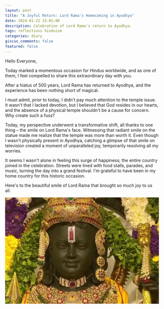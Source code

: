```yaml
---
layout: post
title: "A Joyful Return: Lord Rama's Homecoming in Ayodhya"
date: 2024-01-22 15:01:00
description: Celebration of Lord Rama's return to Ayodhya.
tags: reflections hinduism
categories: diary
giscus_comments: false
featured: false
---
```


Hello Everyone,

Today marked a momentous occasion for Hindus worldwide, and as one of them, I feel compelled to share this extraordinary day with you.

After a hiatus of 500 years, Lord Rama has returned to Ayodhya, and the experience has been nothing short of magical.

I must admit, prior to today, I didn't pay much attention to the temple issue. It wasn't that I lacked devotion, but I believed that God resides in our hearts, and the absence of a physical temple shouldn't be a cause for concern. Why create such a fuss?

Today, my perspective underwent a transformative shift, all thanks to one thing – the smile on Lord Rama's face. Witnessing that radiant smile on the statue made me realize that the temple was more than worth it. Even though I wasn't physically present in Ayodhya, catching a glimpse of that smile on television created a moment of unparalleled joy, temporarily resolving all my worries.

It seems I wasn't alone in feeling this surge of happiness; the entire country joined in the celebration. Streets were lined with food stalls, parades, and music, turning the day into a grand festival. I'm grateful to have been in my home country for this historic occasion.

Here's to the beautiful smile of Lord Rama that brought so much joy to us all.

![Rama's Smile](/assets/img/2024-01-22/rama-smile.jpg)
